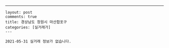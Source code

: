---
    layout: post
    comments: true
    title: 경상남도 창원시 마산합포구
    categories: [실거래가]
    ---

    2021-05-31 실거래 정보가 없습니다.

    